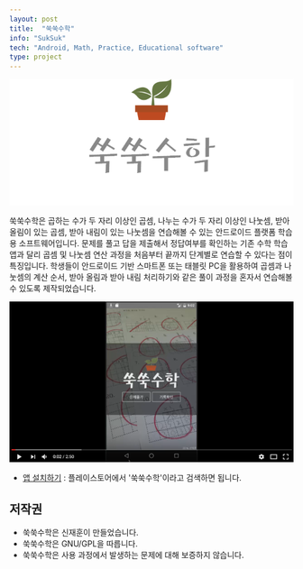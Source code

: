 ```yaml
---
layout: post
title:  "쑥쑥수학"
info: "SukSuk"
tech: "Android, Math, Practice, Educational software"
type: project
---
```


![쑥쑥수학타이틀](/assets/img/project_suksuk/타이틀.png)


  쑥쑥수학은 곱하는 수가 두 자리 이상인 곱셈, 나누는 수가 두 자리 이상인 나눗셈, 받아 올림이 있는 곱셈, 받아 내림이 있는 나눗셈을 연습해볼 수 있는 안드로이드 플랫폼 학습용 소프트웨어입니다. 문제를 풀고 답을 제출해서 정답여부를 확인하는 기존 수학 학습 앱과 달리 곱셈 및 나눗셈 연산 과정을 처음부터 끝까지 단계별로 연습할 수 있다는 점이 특징입니다. 학생들이 안드로이드 기반 스마트폰 또는 태블릿 PC을 활용하여 곱셈과 나눗셈의 계산 순서, 받아 올림과 받아 내림 처리하기와 같은 풀이 과정을 혼자서 연습해볼 수 있도록 제작되었습니다.
  
[![시연영상](/assets/img/project_suksuk/screenshot.png)](https://youtu.be/tXKDCS_LiBY)
* [앱 설치하기](https://play.google.com/store/apps/details?id=com.shinjaehun.suksuk) : 플레이스토어에서 '쑥쑥수학'이라고 검색하면 됩니다.

## 저작권

* 쑥쑥수학은 신재훈이 만들었습니다.
* 쑥쑥수학은 GNU/GPL을 따릅니다.
* 쑥쑥수학은 사용 과정에서 발생하는 문제에 대해 보증하지 않습니다.
